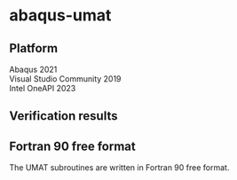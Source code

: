 # abaqus-umat

## Platform
Abaqus 2021  
Visual Studio Community 2019  
Intel OneAPI 2023  


## Verification results



## Fortran 90 free format
The UMAT subroutines are written in Fortran 90 free format.
